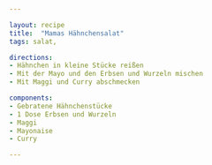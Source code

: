 ```yaml
---

layout: recipe
title:  "Mamas Hähnchensalat"
tags: salat, 

directions:
- Hähnchen in kleine Stücke reißen
- Mit der Mayo und den Erbsen und Wurzeln mischen
- Mit Maggi und Curry abschmecken

components:
- Gebratene Hähnchenstücke
- 1 Dose Erbsen und Wurzeln
- Maggi
- Mayonaise
- Curry

---
```


